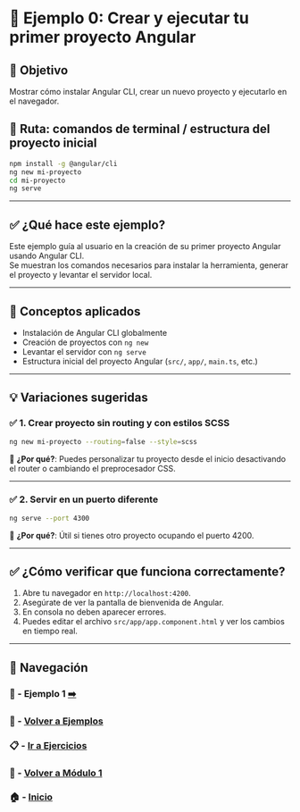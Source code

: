 # 🧪 Ejemplo 0: Crear y ejecutar tu primer proyecto Angular

## 🎯 Objetivo
Mostrar cómo instalar Angular CLI, crear un nuevo proyecto y ejecutarlo en el navegador.

## 📁 Ruta: comandos de terminal / estructura del proyecto inicial

```bash
npm install -g @angular/cli
ng new mi-proyecto
cd mi-proyecto
ng serve
```

---

## ✅ ¿Qué hace este ejemplo?

Este ejemplo guía al usuario en la creación de su primer proyecto Angular usando Angular CLI.  
Se muestran los comandos necesarios para instalar la herramienta, generar el proyecto y levantar el servidor local.

---

## 🧠 Conceptos aplicados

- Instalación de Angular CLI globalmente
- Creación de proyectos con `ng new`
- Levantar el servidor con `ng serve`
- Estructura inicial del proyecto Angular (`src/`, `app/`, `main.ts`, etc.)

---

## 💡 Variaciones sugeridas

### ✅ 1. Crear proyecto sin routing y con estilos SCSS

```bash
ng new mi-proyecto --routing=false --style=scss
```
📌 **¿Por qué?**: Puedes personalizar tu proyecto desde el inicio desactivando el router o cambiando el preprocesador CSS.

---

### ✅ 2. Servir en un puerto diferente

```bash
ng serve --port 4300
```
📌 **¿Por qué?**: Útil si tienes otro proyecto ocupando el puerto 4200.

---

## ✅ ¿Cómo verificar que funciona correctamente?

1. Abre tu navegador en `http://localhost:4200`.
2. Asegúrate de ver la pantalla de bienvenida de Angular.
3. En consola no deben aparecer errores.
4. Puedes editar el archivo `src/app/app.component.html` y ver los cambios en tiempo real.

---

## 🔁 Navegación

### 🧪 - Ejemplo 1 [➡️](./Ejemplo_1.md)

### 🧪 - [Volver a Ejemplos](../README.md)

### 📋 - [Ir a Ejercicios](../../Ejercicios/README.md)

### 📘 - [Volver a Módulo 1](../../Modulo_1.md)

### 🏠 - [Inicio](../../../README.md)
